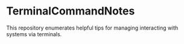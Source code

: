 # TerminalCommandNotes
This repository enumerates helpful tips for managing interacting with systems via terminals.
